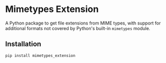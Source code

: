 # Mimetypes Extension

A Python package to get file extensions from MIME types, with support for additional formats not covered by Python's built-in `mimetypes` module.

## Installation

```bash
pip install mimetypes_extension